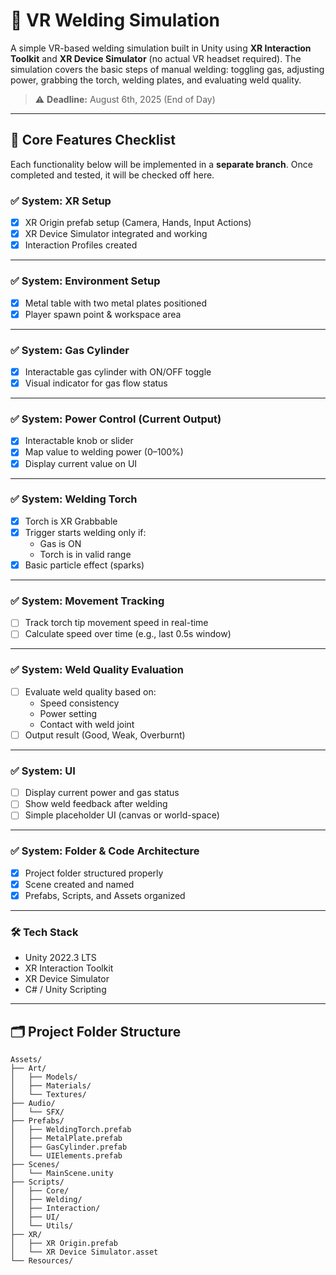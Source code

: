 # 🔧 VR Welding Simulation

A simple VR-based welding simulation built in Unity using **XR Interaction Toolkit** and **XR Device Simulator** (no actual VR headset required). The simulation covers the basic steps of manual welding: toggling gas, adjusting power, grabbing the torch, welding plates, and evaluating weld quality.

> ⚠️ **Deadline:** August 6th, 2025 (End of Day)

---

## 📌 Core Features Checklist

Each functionality below will be implemented in a **separate branch**. Once completed and tested, it will be checked off here.

### ✅ System: XR Setup
- [x] XR Origin prefab setup (Camera, Hands, Input Actions)
- [x] XR Device Simulator integrated and working
- [x] Interaction Profiles created

---

### ✅ System: Environment Setup
- [x] Metal table with two metal plates positioned
- [x] Player spawn point & workspace area

---

### ✅ System: Gas Cylinder
- [x] Interactable gas cylinder with ON/OFF toggle
- [x] Visual indicator for gas flow status

---

### ✅ System: Power Control (Current Output)
- [x] Interactable knob or slider
- [x] Map value to welding power (0–100%)
- [x] Display current value on UI

---

### ✅ System: Welding Torch
- [x] Torch is XR Grabbable
- [x] Trigger starts welding only if:
  - Gas is ON
  - Torch is in valid range
- [x] Basic particle effect (sparks)

---

### ✅ System: Movement Tracking
- [ ] Track torch tip movement speed in real-time
- [ ] Calculate speed over time (e.g., last 0.5s window)

---

### ✅ System: Weld Quality Evaluation
- [ ] Evaluate weld quality based on:
  - Speed consistency
  - Power setting
  - Contact with weld joint
- [ ] Output result (Good, Weak, Overburnt)

---

### ✅ System: UI
- [ ] Display current power and gas status
- [ ] Show weld feedback after welding
- [ ] Simple placeholder UI (canvas or world-space)

---

### ✅ System: Folder & Code Architecture
- [x] Project folder structured properly
- [x] Scene created and named
- [x] Prefabs, Scripts, and Assets organized

---


### 🛠️ Tech Stack
- Unity 2022.3 LTS
- XR Interaction Toolkit
- XR Device Simulator
- C# / Unity Scripting

---

## 🗂️ Project Folder Structure

```plaintext
Assets/
├── Art/
│   ├── Models/
│   ├── Materials/
│   └── Textures/
├── Audio/
│   └── SFX/
├── Prefabs/
│   ├── WeldingTorch.prefab
│   ├── MetalPlate.prefab
│   ├── GasCylinder.prefab
│   └── UIElements.prefab
├── Scenes/
│   └── MainScene.unity
├── Scripts/
│   ├── Core/
│   ├── Welding/
│   ├── Interaction/
│   ├── UI/
│   └── Utils/
├── XR/
│   ├── XR Origin.prefab
│   └── XR Device Simulator.asset
└── Resources/




